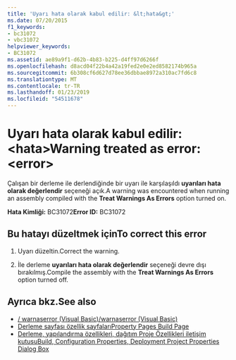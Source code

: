 ```yaml
---
title: 'Uyarı hata olarak kabul edilir: &lt;hata&gt;'
ms.date: 07/20/2015
f1_keywords:
- bc31072
- vbc31072
helpviewer_keywords:
- BC31072
ms.assetid: ae89a9f1-d62b-4b83-b225-d4ff97d6266f
ms.openlocfilehash: d8acd04f22b4a42a19fed2e0e2ed8582174b965a
ms.sourcegitcommit: 6b308cf6d627d78ee36dbbae8972a310ac7fd6c8
ms.translationtype: MT
ms.contentlocale: tr-TR
ms.lasthandoff: 01/23/2019
ms.locfileid: "54511678"
---
```

# <a name="warning-treated-as-error-lterrorgt"></a><span data-ttu-id="55687-102">Uyarı hata olarak kabul edilir: &lt;hata&gt;</span><span class="sxs-lookup"><span data-stu-id="55687-102">Warning treated as error: &lt;error&gt;</span></span>
<span data-ttu-id="55687-103">Çalışan bir derleme ile derlendiğinde bir uyarı ile karşılaşıldı **uyarıları hata olarak değerlendir** seçeneği açık.</span><span class="sxs-lookup"><span data-stu-id="55687-103">A warning was encountered when running an assembly compiled with the **Treat Warnings As Errors** option turned on.</span></span>  
  
 <span data-ttu-id="55687-104">**Hata Kimliği:** BC31072</span><span class="sxs-lookup"><span data-stu-id="55687-104">**Error ID:** BC31072</span></span>  
  
## <a name="to-correct-this-error"></a><span data-ttu-id="55687-105">Bu hatayı düzeltmek için</span><span class="sxs-lookup"><span data-stu-id="55687-105">To correct this error</span></span>  
  
1.  <span data-ttu-id="55687-106">Uyarı düzeltin.</span><span class="sxs-lookup"><span data-stu-id="55687-106">Correct the warning.</span></span>  
  
2.  <span data-ttu-id="55687-107">İle derleme **uyarıları hata olarak değerlendir** seçeneği devre dışı bırakılmış.</span><span class="sxs-lookup"><span data-stu-id="55687-107">Compile the assembly with the **Treat Warnings As Errors** option turned off.</span></span>  
  
## <a name="see-also"></a><span data-ttu-id="55687-108">Ayrıca bkz.</span><span class="sxs-lookup"><span data-stu-id="55687-108">See also</span></span>
- [<span data-ttu-id="55687-109">/ warnaserror (Visual Basic)</span><span class="sxs-lookup"><span data-stu-id="55687-109">/warnaserror (Visual Basic)</span></span>](../../visual-basic/reference/command-line-compiler/warnaserror.md)
- [<span data-ttu-id="55687-110">Derleme sayfası özellik sayfaları</span><span class="sxs-lookup"><span data-stu-id="55687-110">Property Pages Build Page</span></span>](https://msdn.microsoft.com/library/1e499ee7-5bd6-44ca-a048-82c357fafaa7)
- [<span data-ttu-id="55687-111">Derleme, yapılandırma özellikleri, dağıtım Proje Özellikleri iletişim kutusu</span><span class="sxs-lookup"><span data-stu-id="55687-111">Build, Configuration Properties, Deployment Project Properties Dialog Box</span></span>](https://msdn.microsoft.com/library/45cf8bf4-56aa-4f2d-bdef-908c7010d7fc)
